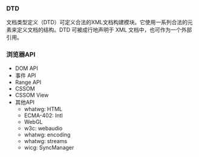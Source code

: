 ### DTD

文档类型定义（DTD）可定义合法的XML文档构建模块。它使用一系列合法的元素来定义文档的结构。DTD 可被成行地声明于 XML 文档中，也可作为一个外部引用。

### 浏览器API

* DOM API
* 事件 API
* Range API
* CSSOM
* CSSOM View
* 其他API
    * whatwg: HTML
    * ECMA-402: Intl
    * WebGL
    * w3c: webaudio
    * whatwg: encoding
    * whatwg: streams
    * wicg: SyncManager